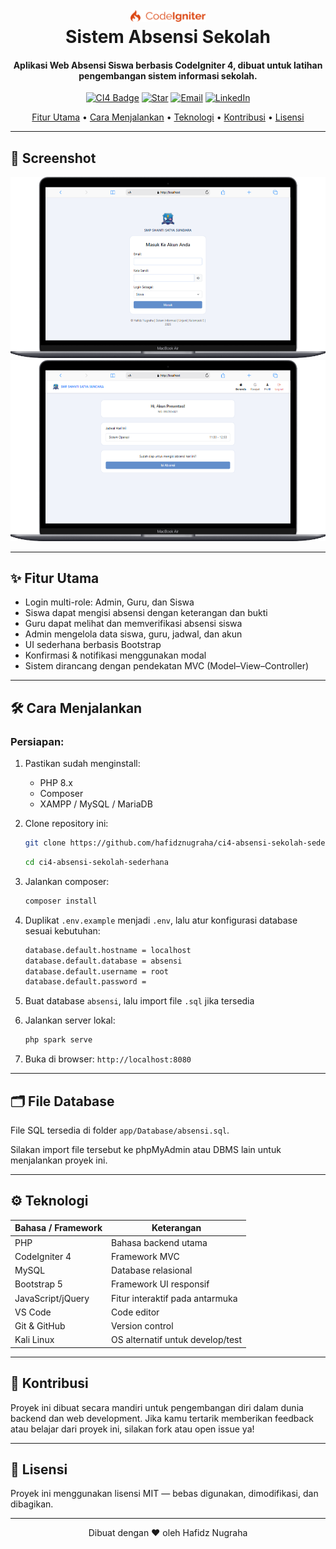 <h1 align="center">
  <br>
  <img src="https://raw.githubusercontent.com/hafidznugraha/ci4-absensi-sekolah-sederhana/52e1b338130c99eaa90527c0ff3a207726dbf955/public/assets/img/codeigniter.png" alt="CodeIgniter 4" width="120">
  <br>
  Sistem Absensi Sekolah
  <br>
</h1>

<h4 align="center">Aplikasi Web Absensi Siswa berbasis CodeIgniter 4, dibuat untuk latihan pengembangan sistem informasi sekolah.</h4>

<p align="center">
  <a href="#"><img src="https://img.shields.io/badge/CodeIgniter4-%23EE4623.svg?style=flat&logo=codeigniter&logoColor=white" alt="CI4 Badge" /></a>
  <a href="https://github.com/hafidznugraha/ci4-absensi-sekolah-sederhana"><img src="https://img.shields.io/github/stars/hafidznugraha/ci4-absensi-sekolah-sederhana?style=social" alt="Star"></a>
  <a href="mailto:nugrahahafidz02@gmail.com"><img src="https://img.shields.io/badge/email-kontak-green.svg" alt="Email"></a>
  <a href="https://www.linkedin.com/in/hafidz-nugraha-sisfo-unjani"><img src="https://img.shields.io/badge/LinkedIn-Hubungi-blue.svg" alt="LinkedIn"></a>
</p>

<p align="center">
  <a href="https://github.com/hafidznugraha/ci4-absensi-sekolah-sederhana?tab=readme-ov-file#-fitur-utama">Fitur Utama</a> •
  <a href="https://github.com/hafidznugraha/ci4-absensi-sekolah-sederhana?tab=readme-ov-file#%EF%B8%8F-cara-menjalankan">Cara Menjalankan</a> •
  <a href="https://github.com/hafidznugraha/ci4-absensi-sekolah-sederhana?tab=readme-ov-file#%EF%B8%8F-teknologi">Teknologi</a> •
  <a href="https://github.com/hafidznugraha/ci4-absensi-sekolah-sederhana?tab=readme-ov-file#-kontribusi">Kontribusi</a> •
  <a href="https://github.com/hafidznugraha/ci4-absensi-sekolah-sederhana?tab=readme-ov-file#-lisensi">Lisensi</a>
</p>

---

## 📸 Screenshot

![screenshot](https://raw.githubusercontent.com/hafidznugraha/ci4-absensi-sekolah-sederhana/refs/heads/main/public/assets/img/loginpage.png)
![screenshot](https://raw.githubusercontent.com/hafidznugraha/ci4-absensi-sekolah-sederhana/refs/heads/main/public/assets/img/berandasiswa.png)

---

## ✨ Fitur Utama

- Login multi-role: Admin, Guru, dan Siswa
- Siswa dapat mengisi absensi dengan keterangan dan bukti
- Guru dapat melihat dan memverifikasi absensi siswa
- Admin mengelola data siswa, guru, jadwal, dan akun
- UI sederhana berbasis Bootstrap
- Konfirmasi & notifikasi menggunakan modal
- Sistem dirancang dengan pendekatan MVC (Model–View–Controller)

---

## 🛠️ Cara Menjalankan

### Persiapan:
1. Pastikan sudah menginstall:
   - PHP 8.x
   - Composer
   - XAMPP / MySQL / MariaDB

2. Clone repository ini:
   ```bash
   git clone https://github.com/hafidznugraha/ci4-absensi-sekolah-sederhana.git
   ```
   ```bash
   cd ci4-absensi-sekolah-sederhana
3. Jalankan composer:
   ```bash
   composer install
4. Duplikat `.env.example` menjadi `.env`, lalu atur konfigurasi database sesuai kebutuhan:
   ```bash
   database.default.hostname = localhost
   database.default.database = absensi
   database.default.username = root
   database.default.password =
5. Buat database `absensi`, lalu import file `.sql` jika tersedia
6. Jalankan server lokal:
   ```bash
   php spark serve
7. Buka di browser:
   `http://localhost:8080`
---

## 🗂️ File Database

File SQL tersedia di folder `app/Database/absensi.sql`.

Silakan import file tersebut ke phpMyAdmin atau DBMS lain untuk menjalankan proyek ini.

---

## ⚙️ Teknologi
| Bahasa / Framework | Keterangan                       |
| ------------------ | -------------------------------- |
| PHP                | Bahasa backend utama             |
| CodeIgniter 4      | Framework MVC                    |
| MySQL              | Database relasional              |
| Bootstrap 5        | Framework UI responsif           |
| JavaScript/jQuery  | Fitur interaktif pada antarmuka  |
| VS Code            | Code editor                      |
| Git & GitHub       | Version control                  |
| Kali Linux         | OS alternatif untuk develop/test |

---

## 🤝 Kontribusi
Proyek ini dibuat secara mandiri untuk pengembangan diri dalam dunia backend dan web development.
Jika kamu tertarik memberikan feedback atau belajar dari proyek ini, silakan fork atau open issue ya!

---

## 📄 Lisensi
Proyek ini menggunakan lisensi MIT — bebas digunakan, dimodifikasi, dan dibagikan.

---

<p align="center">Dibuat dengan ❤️ oleh Hafidz Nugraha</p>
